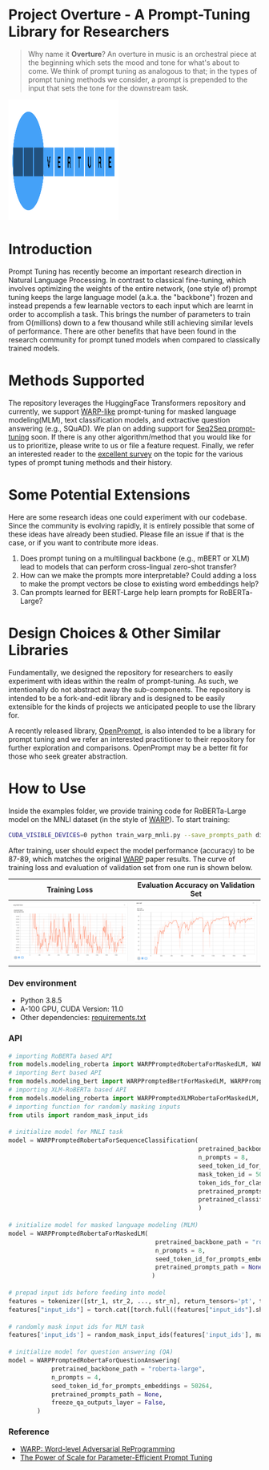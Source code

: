 # Project Overture - A Prompt-Tuning Library for Researchers
> Why name it **Overture**? An overture in music is an orchestral piece at the beginning which sets the mood and tone for what's about to come. We think of prompt tuning as analogous to that; in the types of prompt tuning methods we consider, a prompt is prepended to the input that sets the tone for the downstream task. 
<p>
    <img src="figures/overture_logo.png" width="220" height="240" />
</p>

# Introduction
Prompt Tuning has recently become an important research direction in Natural Language Processing. In contrast to classical fine-tuning, which involves optimizing the weights of the entire network, (one style of) prompt tuning keeps the large language model (a.k.a. the "backbone") frozen and instead prepends a few learnable vectors to each input which are learnt in order to accomplish a task. This brings the number of parameters to train from O(millions) down to a few thousand while still achieving similar levels of performance. There are other benefits that have been found in the research community for prompt tuned models when compared to classically trained models. 

# Methods Supported
The repository leverages the HuggingFace Transformers repository and currently, we support [WARP-like](https://arxiv.org/abs/2101.00121) prompt-tuning for masked language modeling(MLM), text classification models, and extractive question answering (e.g., SQuAD). We plan on adding support for [Seq2Seq prompt-tuning](https://arxiv.org/abs/2104.08691v1) soon. If there is any other algorithm/method that you would like for us to prioritize, please write to us or file a feature request. Finally, we refer an interested reader to the [excellent survey](http://pretrain.nlpedia.ai/) on the topic for the various types of prompt tuning methods and their history. 

# Some Potential Extensions
Here are some research ideas one could experiment with our codebase. Since the community is evolving rapidly, it is entirely possible that some of these ideas have already been studied. Please file an issue if that is the case, or if you want to contribute more ideas. 

1. Does prompt tuning on a multilingual backbone (e.g., mBERT or XLM) lead to models that can perform cross-lingual zero-shot transfer?
2. How can we make the prompts more interpretable? Could adding a loss to make the prompt vectors be close to existing word embeddings help?
3. Can prompts learned for BERT-Large help learn prompts for RoBERTa-Large? 

# Design Choices & Other Similar Libraries 

Fundamentally, we designed the repository for researchers to easily experiment with ideas within the realm of prompt-tuning. As such, we intentionally do not abstract away the sub-components. The repository is intended to be a fork-and-edit library and is designed to be easily extensible for the kinds of projects we anticipated people to use the library for. 

A recently released library, [OpenPrompt](https://github.com/thunlp/OpenPrompt), is also intended to be a library for prompt tuning and we refer an interested practitioner to their repository for further exploration and comparisons. OpenPrompt may be a better fit for those who seek greater abstraction.

# How to Use
Inside the examples folder, we provide training code for RoBERTa-Large model on the MNLI dataset (in the style of [WARP](https://arxiv.org/abs/2101.00121)). To start training: 
```bash 
CUDA_VISIBLE_DEVICES=0 python train_warp_mnli.py --save_prompts_path dir_to_save_prompts --save_classifier_path dir_to_save_classifier 
```

After training, user should expect the model performance (accuracy) to be 87-89, which matches the original [WARP](https://arxiv.org/abs/2101.00121) paper results. The curve of training loss and evaluation of validation set from one run is shown below.

Training Loss             |  Evaluation Accuracy on Validation Set
:-------------------------:|:-------------------------:
![train_loss_curve](./img/train_loss_warp_roberta_mnli.png)  |  ![eval_validation_value](./img/eval_acc_warp_roberta_mnli.png)

### Dev environment
- Python 3.8.5
- A-100 GPU, CUDA Version: 11.0
- Other dependencies: [requirements.txt](./requirements.txt)

### API
```python
# importing RoBERTa based API
from models.modeling_roberta import WARPPromptedRobertaForMaskedLM, WARPPromptedRobertaForSequenceClassification, WARPPromptedRobertaForQuestionAnswering
# importing Bert based API
from models.modeling_bert import WARPPromptedBertForMaskedLM, WARPPromptedBertForSequenceClassification, WARPPromptedBertForQuestionAnswering
# importing XLM-RoBERTa based API
from models.modeling_roberta import WARPPromptedXLMRobertaForMaskedLM, WARPPromptedXLMRobertaForSequenceClassification, WARPPromptedXLMRobertaForQuestionAnswering
# importing function for randomly masking inputs
from utils import random_mask_input_ids

# initialize model for MNLI task
model = WARPPromptedRobertaForSequenceClassification(
                                                     pretrained_backbone_path = "roberta-large",                 
                                                     n_prompts = 8, 
                                                     seed_token_id_for_prompts_embeddings = 50264, # token id for "<mask>"
                                                     mask_token_id = 50264,
                                                     token_ids_for_classification_head = [1342, 12516, 10800], # 'ent', 'neutral', 'cont'
                                                     pretrained_prompts_path = None,
                                                     pretrained_classifier_path = None
                                                     )
                                                     
# initialize model for masked language modeling (MLM)
model = WARPPromptedRobertaForMaskedLM(
                                         pretrained_backbone_path = "roberta-large",                 
                                         n_prompts = 8, 
                                         seed_token_id_for_prompts_embeddings = 50264,
                                         pretrained_prompts_path = None
                                        )
                                        
# prepad input ids before feeding into model
features = tokenizer([str_1, str_2, ..., str_n], return_tensors='pt', truncation=True, padding=True)
features["input_ids"] = torch.cat([torch.full((features["input_ids"].shape[0], n_prompts), 0), features['input_ids']], 1)

# randomly mask input ids for MLM task
features['input_ids'] = random_mask_input_ids(features['input_ids'], mask_token_id, prob = .15)

# initialize model for question answering (QA)
model = WARPPromptedRobertaForQuestionAnswering(
            pretrained_backbone_path = "roberta-large",
            n_prompts = 4,
            seed_token_id_for_prompts_embeddings = 50264,
            pretrained_prompts_path = None,
            freeze_qa_outputs_layer = False,
        )
```

### Reference
- [WARP: Word-level Adversarial ReProgramming](https://aclanthology.org/2021.acl-long.381.pdf)
- [The Power of Scale for Parameter-Efficient Prompt Tuning](https://arxiv.org/abs/2104.08691v1)
